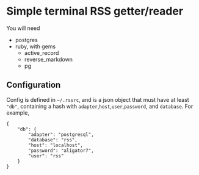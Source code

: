 Simple terminal RSS getter/reader
=================================

You will need

* postgres
* ruby, with gems
	* active_record
	* reverse_markdown
	* pg

Configuration
-------------

Config is defined in `~/.rssrc`, and is a json object that must have at least `"db"`, containing a hash with `adapter`,`host`,`user`,`password`, and `database`.
For example,

	{
		"db": {
			"adapter": "postgresql",
			"database": "rss",
			"host": "localhost",
			"password": "aligator7",
			"user": "rss"
		}
	}
